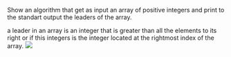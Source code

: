 Show an algorithm that get as input an array of positive integers
and print to the standart output the leaders of the array.

a leader in an array is an integer that is greater than all the elements to its right
or if this integers is the integer located at the rightmost index of the array.
![](https://i.imgur.com/CV2brdL.gif)
